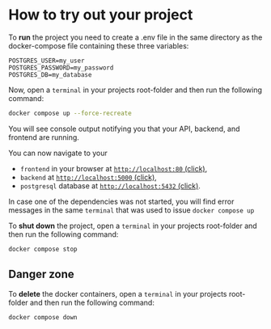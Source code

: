 # How to try out your project

To __run__ the project you need to create a .env file in the same directory as the docker-compose file containing these three variables:
```env
POSTGRES_USER=my_user
POSTGRES_PASSWORD=my_password
POSTGRES_DB=my_database
```

Now, open a `terminal` in your projects root-folder and then run the following command:
```bash
docker compose up --force-recreate
```

You will see console output notifying you that your API, backend, and frontend are running.

You can now navigate to your
- `frontend` in your browser at [`http://localhost:80` (click)](http://localhost:80),
- `backend` at [`http://localhost:5000` (click)](http://localhost:5000),
- `postgresql` database at [`http://localhost:5432` (click)](http://localhost:5432).

In case one of the dependencies was not started, you will find error messages in the same `terminal` that was used to issue `docker compose up`

To __shut down__ the project, open a `terminal` in your projects root-folder and then run the following command:
```bash
docker compose stop
```
## Danger zone
To __delete__ the docker containers, open a `terminal` in your projects root-folder and then run the following command:
```bash
docker compose down
```